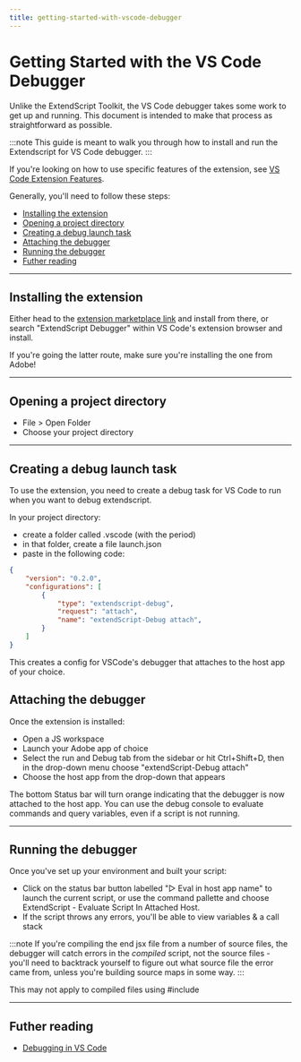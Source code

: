 ```yaml
---
title: getting-started-with-vscode-debugger
---
```

# Getting Started with the VS Code Debugger

Unlike the ExtendScript Toolkit, the VS Code debugger takes some work to get up and running. This document is intended to make that process as straightforward as possible.

:::note
This guide is meant to walk you through how to install and run the Extendscript for VS Code debugger.
:::


If you're looking on how to use specific features of the extension, see [VS Code Extension Features](../vscode-extension-features).

Generally, you'll need to follow these steps:

- [Installing the extension](#installing-the-extension)
- [Opening a project directory](#opening-a-project-directory)
- [Creating a debug launch task](#creating-a-debug-launch-task)
- [Attaching the debugger](#attaching-the-debugger)
- [Running the debugger](#running-the-debugger)
- [Futher reading](#futher-reading)

---

## Installing the extension

Either head to the [extension marketplace link](https://marketplace.visualstudio.com/items?itemName=Adobe.extendscript-debug) and install from there, or search "ExtendScript Debugger" within VS Code's extension browser and install.

If you're going the latter route, make sure you're installing the one from Adobe!

---

## Opening a project directory

- File > Open Folder
- Choose your project directory

---

## Creating a debug launch task

To use the extension, you need to create a debug task for VS Code to run when you want to debug extendscript.

In your project directory:

- create a folder called .vscode (with the period)
- in that folder, create a file launch.json
- paste in the following code:

```json
{
    "version": "0.2.0",
    "configurations": [
        {
            "type": "extendscript-debug",
            "request": "attach",
            "name": "extendScript-Debug attach",
        }
    ]
}
```

This creates a config for VSCode's debugger that attaches to the host app of your choice.

## Attaching the debugger

Once the extension is installed:

- Open a JS workspace
- Launch your Adobe app of choice
- Select the run and Debug tab from the sidebar or hit Ctrl+Shift+D, then in the drop-down menu choose "extendScript-Debug attach"
- Choose the host app from the drop-down that appears

The bottom Status bar will turn orange indicating that the debugger is now attached to the host app. You can use the debug console to evaluate commands and query variables, even if a script is not running.

---

## Running the debugger

Once you've set up your environment and built your script:

- Click on the status bar button labelled "▷ Eval in host app name" to launch the current script, or use the command pallette and choose ExtendScript - Evaluate Script In Attached Host.
- If the script throws any errors, you'll be able to view variables & a call stack

:::note
If you're compiling the end jsx file from a number of source files, the debugger will catch errors in the *compiled* script, not the source files - you'll need to backtrack yourself to figure out what source file the error came from, unless you're building source maps in some way.
:::


This may not apply to compiled files using #include

---

## Futher reading

- [Debugging in VS Code](https://code.visualstudio.com/docs/editor/debugging)
